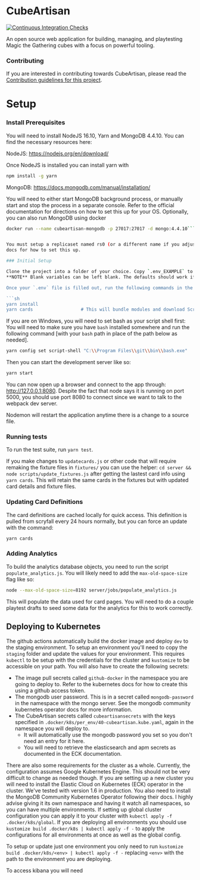 # CubeArtisan

[![Continuous Integration Checks](https://github.com/CubeArtisan/cubeartisan/actions/workflows/actions.yml/badge.svg)](https://github.com/CubeArtisan/cubeartisan/actions/workflows/actions.yml)

An open source web application for building, managing, and playtesting Magic the Gathering cubes with a focus on 
powerful tooling.

### Contributing

If you are interested in contributing towards CubeArtisan, please read the [Contribution guidelines for this project](CONTRIBUTING.md).

# Setup

### Install Prerequisites

You will need to install NodeJS 16.10, Yarn and MongoDB 4.4.10. You can find the necessary resources here:

NodeJS: https://nodejs.org/en/download/

Once NodeJS is installed you can install yarn with

```sh
npm install -g yarn
```

MongoDB: https://docs.mongodb.com/manual/installation/

You will need to either start MongoDB background process, or manually start and stop the process in
a separate console. Refer to the official documentation for directions on how to set this up for
your OS. Optionally, you can also run MongoDB using docker

```sh
docker run --name cubeartisan-mongodb -p 27017:27017 -d mongo:4.4.10```


You must setup a replicaset named rs0 (or a different name if you adjust it in .env). See the MongoDB
docs for how to set this up.

### Initial Setup

Clone the project into a folder of your choice. Copy `.env_EXAMPLE` to `.env` and fill out your personal tokens.
**NOTE** Blank variables can be left blank. The defaults should work if you don't want to fill out anything.

Once your `.env` file is filled out, run the following commands in the root of the cloned repository:

```sh
yarn install
yarn cards                  # This will bundle modules and download Scryfall assets.
```

If you are on Windows, you will need to set bash as your script shell first:
You will need to make sure you have `bash` installed somewhere and run the following command
[with your `bash` path in place of the path below as needed].

```sh
yarn config set script-shell "C:\\Program Files\\git\\bin\\bash.exe"
````

Then you can start the development server like so:

```sh
yarn start
```

You can now open up a browser and connect to the app through: http://127.0.0.1:8080. Despite the fact that node says
it is running on port 5000, you should use port 8080 to connect since we want to talk to the webpack
dev server.

Nodemon will restart the application anytime there is a change to a source file.

### Running tests

To run the test suite, run `yarn test`.

If you make changes to `updatecards.js` or other code that will require remaking the fixture files in `fixtures/`
you can use the helper: `cd server && node scripts/update_fixtures.js` after getting the lastest card info using
`yarn cards`. This will retain the same cards in the fixtures but with updated card details and fixture files.

### Updating Card Definitions

The card definitions are cached locally for quick access. This definition is pulled from scryfall every 24 hours
normally, but you can force an update with the command:
```sh
yarn cards
```

### Adding Analytics

To build the analytics database objects, you need to run the script `populate_analytics.js`. You will likely need to
add the `max-old-space-size` flag like so:
```sh
node --max-old-space-size=8192 server/jobs/populate_analytics.js
```

This will populate the data used for card pages. You will need to do a couple playtest drafts to seed some data for the
analytics for this to work correctly.

## Deploying to Kubernetes

The github actions automatically build the docker image and deploy `dev` to the staging environment. To setup an
environment you'll need to copy the `staging` folder and update the values for your environment. This requires `kubectl`
to be setup with the credentials for the cluster and `kustomize` to be accessible on your path. You will also have to
create the following secrets:

 - The image pull secrets called `github-docker` in the namespace you are going to deploy to. Refer to the kubernetes
   docs for how to create this using a github access token.
 - The mongodb user password. This is in a secret called `mongodb-password` in the namespace with the mongo server.
   See the mongodb community kubernetes operator docs for more information.
 - The CubeArtisan secrets called `cubeartisansecrets` with the keys specified in
   `.docker/k8s/per_env/40-cubeartisan.kube.yaml`, again in the namespace you will deploy to.
    - It will automatically use the mongodb password you set so you don't need an entry for it here.
    - You will need to retrieve the elasticsearch and apm secrets as documented in the ECK documentation.
   
There are also some requirements for the cluster as a whole. Currently, the configuration assumes Google Kubernetes
Engine. This should not be very difficult to change as needed though. If you are setting up a new cluster you will need
to install the Elastic Cloud on Kubernetes (ECK) operator in the cluster. We've tested with version 1.6 in production.
You also need to install the MongoDB Community Kubernetes Operator following their docs. I highly advise giving it its
own namespace and having it watch all namespaces, so you can have multiple environments. If setting up global cluster
configuration you can apply it to your cluster with `kubectl apply -f .docker/k8s/global`. If you are deploying all
environments you should use `kustomize build .docker/k8s | kubectl apply -f -` to apply the configurations for all
environments at once as well as the global config.

To setup or update just one environment you only need to run `kustomize build .docker/k8s/<env> | kubectl apply -f -`
replacing `<env>` with the path to the environment you are deploying.

To access kibana you will need 
